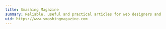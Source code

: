 ```yaml
---
title: Smashing Magazine
summary: Reliable, useful and practical articles for web designers and developers.
uid: https://www.smashingmagazine.com
---
```

